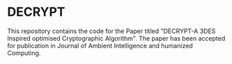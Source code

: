 # DECRYPT


This repository contains the code for the Paper titled "DECRYPT-A 3DES Inspired optimised Cryptographic Algorithm". The paper has been accepted for publication in Journal of Ambient Intelligence and humanized Computing.
